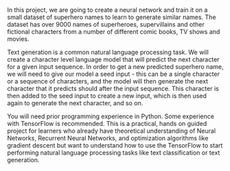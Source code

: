 In this project, we are going to create a neural network and train it on a small dataset of superhero names to learn to generate similar names. The dataset has over 9000 names of superheroes, supervillains and other fictional characters from a number of different comic books, TV shows and movies.

Text generation is a common natural language processing task. We will create a character level language model that will predict the next character for a given input sequence. In order to get a new predicted superhero name, we will need to give our model a seed input - this can be a single character or a sequence of characters, and the model will then generate the next character that it predicts should after the input sequence. This character is then added to the seed input to create a new input, which is then used again to generate the next character, and so on.

You will need prior programming experience in Python. Some experience with TensorFlow is recommended. This is a practical, hands on guided project for learners who already have theoretical understanding of Neural Networks, Recurrent Neural Networks, and optimization algorithms like gradient descent but want to understand how to use the TensorFlow to start performing natural language processing tasks like text classification or text generation.
